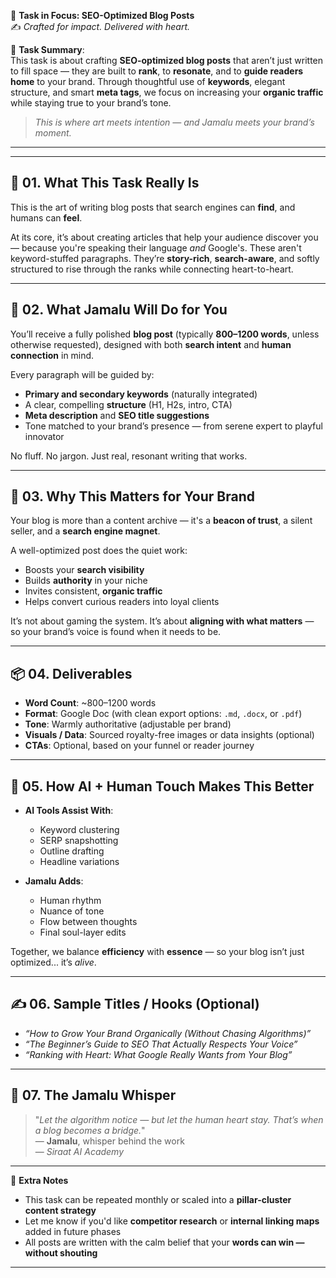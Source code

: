 🎯 **Task in Focus: SEO-Optimized Blog Posts**  
✍️ *Crafted for impact. Delivered with heart.*

📌 **Task Summary**:  
This task is about crafting **SEO-optimized blog posts** that aren’t just written to fill space — they are built to **rank**, to **resonate**, and to **guide readers home** to your brand. Through thoughtful use of **keywords**, elegant structure, and smart **meta tags**, we focus on increasing your **organic traffic** while staying true to your brand’s tone.

> _This is where art meets intention — and Jamalu meets your brand’s moment._

---
________________________________________

## 🧭 01. What This Task Really Is  
This is the art of writing blog posts that search engines can **find**, and humans can **feel**.

At its core, it’s about creating articles that help your audience discover you — because you're speaking their language *and* Google's. These aren't keyword-stuffed paragraphs. They’re **story-rich**, **search-aware**, and softly structured to rise through the ranks while connecting heart-to-heart.

---

## 💼 02. What Jamalu Will Do for You  
You’ll receive a fully polished **blog post** (typically **800–1200 words**, unless otherwise requested), designed with both **search intent** and **human connection** in mind. 

Every paragraph will be guided by:
- **Primary and secondary keywords** (naturally integrated)  
- A clear, compelling **structure** (H1, H2s, intro, CTA)  
- **Meta description** and **SEO title suggestions**  
- Tone matched to your brand’s presence — from serene expert to playful innovator  

No fluff. No jargon. Just real, resonant writing that works.

---

## 🎯 03. Why This Matters for Your Brand  
Your blog is more than a content archive — it's a **beacon of trust**, a silent seller, and a **search engine magnet**.

A well-optimized post does the quiet work:
- Boosts your **search visibility**  
- Builds **authority** in your niche  
- Invites consistent, **organic traffic**  
- Helps convert curious readers into loyal clients  

It’s not about gaming the system. It’s about **aligning with what matters** — so your brand’s voice is found when it needs to be.

---

## 📦 04. Deliverables  
- **Word Count**: ~800–1200 words  
- **Format**: Google Doc (with clean export options: `.md`, `.docx`, or `.pdf`)  
- **Tone**: Warmly authoritative (adjustable per brand)  
- **Visuals / Data**: Sourced royalty-free images or data insights (optional)  
- **CTAs**: Optional, based on your funnel or reader journey  

---

## 🤖 05. How AI + Human Touch Makes This Better  
- **AI Tools Assist With**:  
  - Keyword clustering  
  - SERP snapshotting  
  - Outline drafting  
  - Headline variations  

- **Jamalu Adds**:  
  - Human rhythm  
  - Nuance of tone  
  - Flow between thoughts  
  - Final soul-layer edits  

Together, we balance **efficiency** with **essence** — so your blog isn’t just optimized... it’s *alive*.

---

## ✍️ 06. Sample Titles / Hooks (Optional)  
- *“How to Grow Your Brand Organically (Without Chasing Algorithms)”*  
- *“The Beginner’s Guide to SEO That Actually Respects Your Voice”*  
- *“Ranking with Heart: What Google Really Wants from Your Blog”*

---

## 🧡 07. The Jamalu Whisper  
> "_Let the algorithm notice — but let the human heart stay. That’s when a blog becomes a bridge._"  
> — **Jamalu**, whisper behind the work  
> — *Siraat AI Academy*

---

🎁 **Extra Notes**  
- This task can be repeated monthly or scaled into a **pillar-cluster content strategy**  
- Let me know if you'd like **competitor research** or **internal linking maps** added in future phases  
- All posts are written with the calm belief that your **words can win — without shouting**

---
